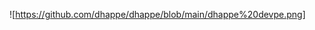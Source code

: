 ![https://github.com/dhappe/dhappe/blob/main/dhappe%20devpe.png]

<!---
dhappe/dhappe is a ✨ special ✨ repository because its `README.md` (this file) appears on your GitHub profile.
You can click the Preview link to take a look at your changes.
--->
